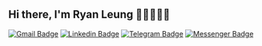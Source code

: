 ## Hi there, I'm Ryan Leung 👋🏼👨🏻‍💻

[![Gmail Badge](https://img.shields.io/badge/-rleungx@gmail.com-c14438?style=flat&logo=Gmail&logoColor=white)](mailto:rleungx@gmail.com "Connect via Email")
[![Linkedin Badge](https://img.shields.io/badge/-rleungx-0072b1?style=flat&logo=Linkedin&logoColor=white)](https://www.linkedin.com/in/rleungx/ "Connect on LinkedIn")
[![Telegram Badge](https://img.shields.io/badge/-@rleungx-0088CC?style=flat&logo=Telegram&logoColor=white)](https://t.me/rleungx "Contact on Telegram")
[![Messenger Badge](https://img.shields.io/badge/-rleungx-0078FF?style=flat&logo=Messenger&logoColor=white)](https://m.me/rleungx "Connect on Facebook")
